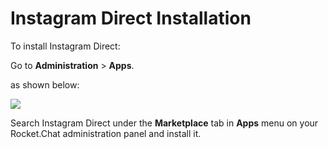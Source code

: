 # Instagram Direct Installation

To install Instagram Direct:

Go to **Administration** > **Apps**.

as shown below:

![](<../../../../.gitbook/assets/2021-11-20\_23-29-48 (1) (1) (1) (1) (1) (28).png>)

Search Instagram Direct under the **Marketplace** tab in **Apps** menu on your Rocket.Chat administration panel and install it.
